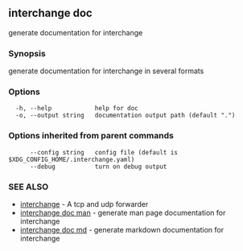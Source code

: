 ## interchange doc

generate documentation for interchange

### Synopsis

generate documentation for interchange in several formats

### Options

```
  -h, --help            help for doc
  -o, --output string   documentation output path (default ".")
```

### Options inherited from parent commands

```
      --config string   config file (default is $XDG_CONFIG_HOME/.interchange.yaml)
      --debug           turn on debug output
```

### SEE ALSO

* [interchange](interchange.md)	 - A tcp and udp forwarder
* [interchange doc man](interchange_doc_man.md)	 - generate man page documentation for interchange
* [interchange doc md](interchange_doc_md.md)	 - generate markdown documentation for interchange

